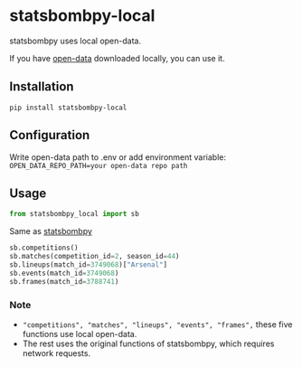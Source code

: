 # statsbombpy-local

statsbombpy uses local open-data.

If you have [open-data](https://github.com/statsbomb/open-data) downloaded locally, you can use it.

## Installation

```
pip install statsbombpy-local
```

## Configuration

Write open-data path to .env or add environment variable: `OPEN_DATA_REPO_PATH=your open-data repo path`


## Usage

```python
from statsbombpy_local import sb
```

Same as [statsbombpy](https://github.com/statsbomb/statsbombpy)

```python
sb.competitions()
sb.matches(competition_id=2, season_id=44)
sb.lineups(match_id=3749068)["Arsenal"]
sb.events(match_id=3749068)
sb.frames(match_id=3788741)
```

### Note

* `"competitions", "matches", "lineups", "events", "frames",` these five functions use local open-data.
* The rest uses the original functions of statsbombpy, which requires network requests.
